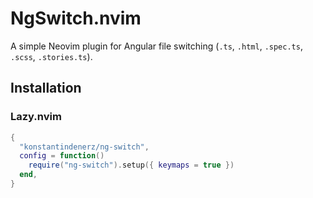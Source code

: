 # NgSwitch.nvim

A simple Neovim plugin for Angular file switching (`.ts`, `.html`, `.spec.ts`, `.scss`, `.stories.ts`).

## Installation

### Lazy.nvim

```lua
{
  "konstantindenerz/ng-switch",
  config = function()
    require("ng-switch").setup({ keymaps = true })
  end,
}
```
